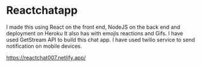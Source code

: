 # Reactchatapp

 I made this using React on the front end, NodeJS on the back end and deployment on Heroku It also has with emojis reactions and Gifs. 
 I have used GetStream API to build this chat app. I have used twilio service to send notification on mobile devices.

https://reactchat007.netlify.app/
